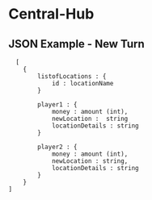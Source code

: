 # Central-Hub

## JSON Example - New Turn

```
  [
	{
		listofLocations : {
			id : locationName
		}
	
		player1 : {
			money : amount (int),
			newLocation :  string
			locationDetails : string	
		}

		player2 : {
			money : amount (int),
			newLocation : string,
			locationDetails : string
		}
	}	
]
```
